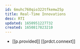 ```yaml
---
id: 6muhc760qio322tfkemw25p
title: Real-Time Innovations
desc: RTI
updated: 1650951227732
created: 1650817823210
---
```



- [[p.provided]] [[prdct.connext]]
